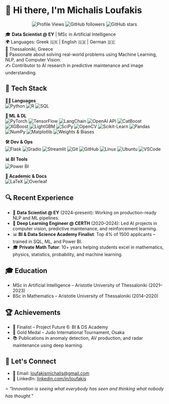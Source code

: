 # 👋 Hi there, I'm Michalis Loufakis

<p align="center">
  <img src="https://komarev.com/ghpvc/?username=loufakis&style=flat-square" alt="Profile Views" />
  <img alt="GitHub followers" src="https://img.shields.io/github/followers/loufakis?label=Followers&style=flat-square" />
  <img alt="GitHub stars" src="https://img.shields.io/github/stars/loufakis?style=flat-square" />
</p>

🎓 **Data Scientist @ EY** | MSc in Artificial Intelligence  
🌍 Languages: Greek 🇬🇷 | English 🇬🇧 | German 🇩🇪  
📍  Thessaloniki, Greece  
🧠 Passionate about solving real-world problems using Machine Learning, NLP, and Computer Vision.  
✍️ Contributor to AI research in predictive maintenance and image understanding.


## 🧰 Tech Stack

**👨‍💻 Languages**  
![Python](https://img.shields.io/badge/-Python-333333?style=flat&logo=python)
![R](https://img.shields.io/badge/-R-333333?style=flat&logo=r)
![SQL](https://img.shields.io/badge/-SQL-333333?style=flat&logo=postgresql)

**🧠 ML & DL**  
![PyTorch](https://img.shields.io/badge/-PyTorch-333333?style=flat&logo=pytorch)
![TensorFlow](https://img.shields.io/badge/-TensorFlow-333333?style=flat&logo=tensorflow)
![LangChain](https://img.shields.io/badge/-LangChain-333333?style=flat&logo=python)
![OpenAI API](https://img.shields.io/badge/-OpenAI-333333?style=flat&logo=openai)
![CatBoost](https://img.shields.io/badge/-CatBoost-333333?style=flat&logo=catboost)
![XGBoost](https://img.shields.io/badge/-XGBoost-333333?style=flat&logo=xgboost) 
![LightGBM](https://img.shields.io/badge/-LightGBM-333333?style=flat&logo=lightgbm)
![SciPy](https://img.shields.io/badge/-SciPy-333333?style=flat&logo=scipy)
![OpenCV](https://img.shields.io/badge/-OpenCV-333333?style=flat&logo=opencv)
![Scikit-Learn](https://img.shields.io/badge/-Scikit--Learn-333333?style=flat&logo=scikitlearn)
![Pandas](https://img.shields.io/badge/-Pandas-333333?style=flat&logo=pandas)
![NumPy](https://img.shields.io/badge/-NumPy-333333?style=flat&logo=numpy)
![Matplotlib](https://img.shields.io/badge/-Matplotlib-333333?style=flat&logo=python)
![Weights & Biases](https://img.shields.io/badge/-WandB-333333?style=flat&logo=wandb) 


**🛠️ Dev & Ops**  
![Flask](https://img.shields.io/badge/-Flask-333333?style=flat&logo=flask)
![Gradio](https://img.shields.io/badge/Gradio-333333?style=flat&logo=gradio)
![Streamlit](https://img.shields.io/badge/Streamlit-333333?style=flat&logo=streamlit)
![Git](https://img.shields.io/badge/-Git-333333?style=flat&logo=git)
![GitHub](https://img.shields.io/badge/-GitHub-333333?style=flat&logo=github)
![Linux](https://img.shields.io/badge/-Linux-333333?style=flat&logo=linux)
![Ubuntu](https://img.shields.io/badge/-Ubuntu-333333?style=flat&logo=ubuntu)
![VSCode](https://img.shields.io/badge/-VSCode-333333?style=flat&logo=visualstudiocode)


**📊 BI Tools**  
![Power BI](https://img.shields.io/badge/-Power%20BI-333333?style=flat&logo=powerbi)


**📝 Academic & Docs**  
![LaTeX](https://img.shields.io/badge/-LaTeX-333333?style=flat&logo=latex)
![Overleaf](https://img.shields.io/badge/-Overleaf-333333?style=flat&logo=overleaf)


## 🔍 Recent Experience

- 🧠 **Data Scientist @ EY** (2024–present): Working on production-ready NLP and ML pipelines.
- 🧪 **Deep Learning Engineer @ CERTH** (2020–2024): Led AI projects in computer vision, predictive maintenance, and reinforcement learning.
- 📊 **BI & Data Science Academy Finalist**: Top 4% of 1500 applicants – trained in SQL, ML, and Power BI.
- 🎓 **Private Math Tutor**: 10+ years helping students excel in mathematics, physics, statistics, probability, and machine learning.


## 🎓 Education

- MSc in Artificial Intelligence – Aristotle University of Thessaloniki (2021–2023)  
- BSc in Mathematics – Aristotle University of Thessaloniki (2014–2020)


## 🏆 Achievements

- 🥇 Finalist – Project Future 6: BI & DS Academy  
- 🥋 Gold Medal – Judo International Tournament, Osaka  
- 📚 Publications in anomaly detection, AV production, and radar maintenance using deep learning.


## 🤝 Let's Connect

- 📧 Email: [loufakismichalis@gmail.com](mailto:loufakismichalis@gmail.com)
- 💼 LinkedIn: [linkedin.com/in/loufakis](https://www.linkedin.com/in/loufakis/)


⭐ _"Innovation is seeing what everybody has seen and thinking what nobody has thought."_



